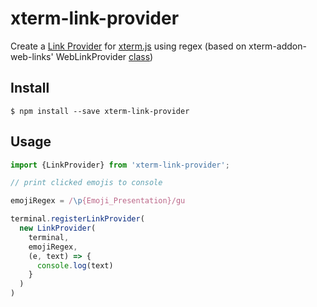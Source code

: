 # xterm-link-provider

Create a [Link Provider](https://github.com/xtermjs/xterm.js/blob/a73fe62b7aedcd331e01130b92d7e753bb5be55b/typings/xterm.d.ts#L1125) for [xterm.js](https://github.com/xtermjs/xterm.js/) using regex (based on xterm-addon-web-links' WebLinkProvider [class](https://github.com/xtermjs/xterm.js/blob/bd6676d3b6d5404e9cf46c3882f543de2fae963f/addons/xterm-addon-web-links/src/WebLinkProvider.ts))

## Install

```
$ npm install --save xterm-link-provider
```

## Usage

```js
import {LinkProvider} from 'xterm-link-provider';

// print clicked emojis to console

emojiRegex = /\p{Emoji_Presentation}/gu

terminal.registerLinkProvider(
  new LinkProvider(
    terminal,
    emojiRegex,
    (e, text) => {
      console.log(text)
    }
  )
)
```
